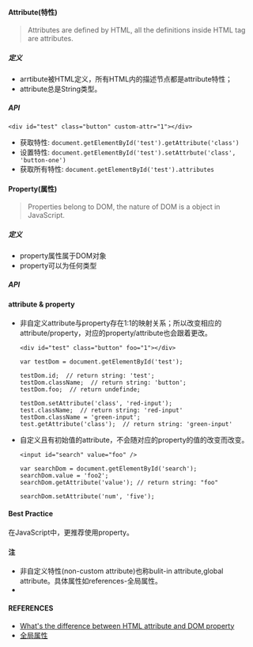 #### Attribute(特性)

> Attributes are defined by HTML, all the definitions inside HTML tag are attributes.

##### 定义

+ arrtibute被HTML定义，所有HTML内的描述节点都是attribute特性；
+ attribute总是String类型。

##### API

`<div id="test" class="button" custom-attr="1"></div>`

+ 获取特性:  `document.getElementById('test').getAttribute('class')`
+ 设置特性: `document.getElementById('test').setAttrbute('class', 'button-one')`
+ 获取所有特性: `document.getElementById('test').attributes`



#### Property(属性)

> Properties belong to DOM, the nature of DOM is a object in JavaScript.

##### 定义

+ property属性属于DOM对象
+ property可以为任何类型

##### API



#### attribute & property

+ 非自定义attribute与property存在1:1的映射关系；所以改变相应的attribute/property，对应的property/attribute也会跟着更改。

  `<div id="test" class="button" foo="1"></div>`

  ```
  var testDom = document.getElementById('test');

  testDom.id;  // return string: 'test';
  testDom.className;  // return string: 'button';
  testDom.foo;  // return undefinde;

  testDom.setAttribute('class', 'red-input');
  test.className;  // return string: 'red-input'
  testDom.className = 'green-input';
  test.getAttribute('class');  // return string: 'green-input'
  ```

+ 自定义且有初始值的attribute，不会随对应的property的值的改变而改变。

  ```
  <input id="search" value="foo" />
  ```

  ```
  var searchDom = document.getElementById('search');
  searchDom.value = 'foo2';
  searchDom.getAttribute('value'); // return string: "foo"

  searchDom.setAttribute('num', 'five');

  ```

#### Best Practice

在JavaScript中，更推荐使用property。

#### 注

+ 非自定义特性(non-custom attribute)也称bulit-in attribute,global attribute。具体属性如references-全局属性。
+ ​

#### REFERENCES

+ [What's the difference between HTML attribute and DOM property](http://joji.me/en-us/blog/html-attribute-vs-dom-property)
+ [全局属性](https://developer.mozilla.org/zh-CN/docs/Web/HTML/Global_attributes)



